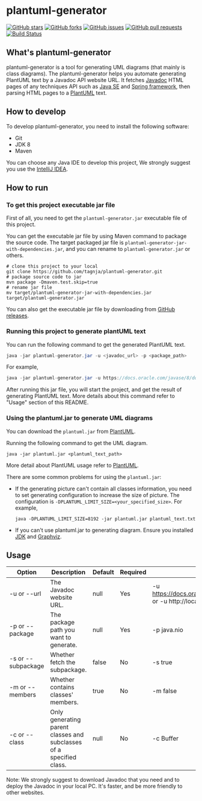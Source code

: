 # plantuml-generator
[![GitHub stars](https://img.shields.io/github/stars/tagnja/plantuml-generator)](https://github.com/tagnja/plantuml-generator/stargazers)
[![GitHub forks](https://img.shields.io/github/forks/tagnja/plantuml-generator)](https://github.com/tagnja/plantuml-generator/network/members)
[![GitHub issues](https://img.shields.io/github/issues/tagnja/plantuml-generator)](https://github.com/tagnja/plantuml-generator/issues)
[![GitHub pull requests](https://img.shields.io/github/issues-pr/tagnja/plantuml-generator)](https://github.com/tagnja/plantuml-generator/pulls)
[![Build Status](https://travis-ci.com/tagnja/plantuml-generator.svg?branch=master)](https://travis-ci.com/tagnja/plantuml-generator)

## What's plantuml-generator

plantuml-generator is a tool for generating UML diagrams (that mainly is class diagrams). The plantuml-generator helps you automate generating PlantUML text by a Javadoc API website URL. It fetches [Javadoc](https://en.wikipedia.org/wiki/Javadoc#:~:text=Javadoc%20(originally%20cased%20JavaDoc)%20is,format%20from%20Java%20source%20code.) HTML pages of any techniques API such as [Java SE](https://docs.oracle.com/javase/8/docs/api/) and [Spring framework](https://docs.spring.io/spring-framework/docs/current/javadoc-api/), then parsing HTML pages to a [PlantUML](https://plantuml.com/) text.

## How to develop

To develop plantuml-generator, you need to install the following software:

- Git
- JDK 8
- Maven

You can choose any Java IDE to develop this project, We strongly suggest you use the [IntelliJ IDEA](https://www.jetbrains.com/idea/).

## How to run

### To get this project executable jar file

First of all, you need to get the `plantuml-generator.jar` executable file of this project. 

You can get the executable jar file by using Maven command to package the source code. The target packaged jar file is `plantuml-generator-jar-with-dependencies.jar`, and you can rename to `plantuml-generator.jar` or others.

```shell
# clone this project to your local
git clone https://github.com/tagnja/plantuml-generator.git
# package source code to jar
mvn package -Dmaven.test.skip=true
# rename jar file
mv target/plantuml-generator-jar-with-dependencies.jar target/plantuml-generator.jar
```

You can also get the executable jar file by downloading from [GitHub releases](https://github.com/tagnja/plantuml-generator/releases).

### Running this project to generate plantUML text

You can run the following command to get the generated PlantUML text. 

```java
java -jar plantuml-generator.jar -u <javadoc_url> -p <package_path> 
```

For example, 

```java
java -jar plantuml-generator.jar -u https://docs.oracle.com/javase/8/docs/api/ -p java.nio
```

After running this jar file, you will start the project, and get the result of generating PlantUML text. More details about this command refer to "Usage" section of this README.

### Using the plantuml.jar to generate UML diagrams

You can download the `plantuml.jar` from [PlantUML](https://plantuml.com/download).

Running the following command to get the UML diagram.

```shell
java -jar plantuml.jar <plantuml_text_path>
```

More detail about PlantUML usage refer to [PlantUML](https://plantuml.com/download).

There are some common problems for using the `plantuml.jar`:

- If the generating picture can't contain all classes information, you need to set generating configuration to increase the size of picture. The configuration is `-DPLANTUML_LIMIT_SIZE=<your_specified_size>`. For example, 

  ```
  java -DPLANTUML_LIMIT_SIZE=8192 -jar plantuml.jar plantuml_text.txt
  ```

- If you can't use plantuml.jar to generating diagram. Ensure you installed [JDK](https://www.java.com/en/download/) and [Graphviz](https://plantuml.com/graphviz-dot).

  

## Usage

| Option             | Description                                                  | Default | Required | Examples                                                     |
| ------------------ | ------------------------------------------------------------ | ------- | -------- | ------------------------------------------------------------ |
| -u or --url        | The Javadoc website URL.                                     | null    | Yes      | -u https://docs.oracle.com/javase/8/docs/api/, or -u http://localhost/java-docs |
| -p or --package    | The package path you want to generate.                       | null    | Yes      | -p java.nio                                                  |
| -s or --subpackage | Whether fetch the subpackage.                                | false   | No       | -s true                                                      |
| -m or --members    | Whether contains classes' members.                           | true    | No       | -m false                                                     |
| -c or --class      | Only generating parent classes and subclasses of a specified class. | null    | No       | -c Buffer                                                    |

Note: We strongly suggest to download Javadoc that you need and to deploy the Javadoc in your local PC. It's faster, and be more friendly to other websites. 

